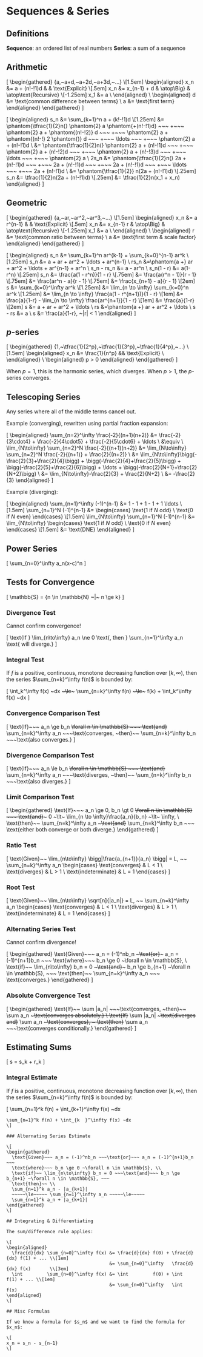 # Sequences & Series

## Definitions

**Sequence**: an ordered list of real numbers
**Series**: a sum of a sequence


## Arithmetic

\[
  \begin{gathered}
    \{a,~a+d,~a+2d,~a+3d,~...\} \\[1.5em]
    \begin{aligned}
      x_n &= a + (n\!-\!1)d &             &      \text{Explicit}  \\[.5em]
      x_n &= x_{n-1} + d    & \atop\Big\} & \atop\text{Recursive} \\[-1.25em]
      x_1 &= a                                                    \\
    \end{aligned} \\
    \begin{aligned}
      d &= \text{common difference between terms} \\
      a &= \text{first term}
    \end{aligned}
  \end{gathered}
\]

\[
  \begin{aligned}
     s_n &= \sum_{k=1}^n a + (k\!-\!1)d       \\[1.25em]
         &= \phantom{\tfrac{1}{2}n(}
               \phantom{2} a   \phantom{+(n\!-\!1)d} ~~~
          +~~~ \phantom{2} a + \phantom{(n\!-\!2)} d ~~~
          +~~~ \phantom{2} a + \phantom{(n\!-\!} 2 \phantom{)} d ~~~
          +~~~ \ldots ~~~
          +~~~ \phantom{2} a + (n\!-\!1)d      \\
         &= \phantom{\tfrac{1}{2}n(}
               \phantom{2} a + (n\!-\!1)d ~~~
          +~~~ \phantom{2} a + (n\!-\!2)d ~~~
          +~~~ \phantom{2} a + (n\!-\!3)d ~~~
          +~~~ \ldots ~~~
          +~~~ \phantom{2} a                   \\
    2s_n &= \phantom{\tfrac{1}{2}n(}
               2a + (n\!-\!1)d ~~~
          +~~~ 2a + (n\!-\!1)d ~~~
          +~~~ 2a + (n\!-\!1)d ~~~
          +~~~ \ldots ~~~
          +~~~ 2a + (n\!-\!1)d                 \\
         &= \phantom{\tfrac{1}{2}}
                        n(2a + (n\!-\!1)d)    \\[.25em]
     s_n &= \tfrac{1}{2}n(2a + (n\!-\!1)d)    \\[.25em]
         &= \tfrac{1}{2}n(x_1 + x_n)
  \end{aligned}
\]

## Geometric

\[
  \begin{gathered}
    \{a,~ar,~ar^2,~ar^3,~...\} \\[1.5em]
    \begin{aligned}
      x_n &= a r^{n-1} &             &      \text{Explicit}  \\[.5em]
      x_n &= x_{n-1} r & \atop\Big\} & \atop\text{Recursive} \\[-1.25em]
      x_1 &= a                                               \\
    \end{aligned} \\
    \begin{aligned}
      r &= \text{common ratio between terms} \\
      a &= \text{first term \& scale factor}
    \end{aligned}
  \end{gathered}
\]

\[
  \begin{aligned}
           s_n &= \sum_{k=1}^n ar^{k-1} = \sum_{k=0}^{n-1} ar^k              \\[1.25em]
           s_n &=         a +  ar + ar^2 + \ldots + ar^{n-1}                 \\
          rs_n &=\phantom{a +} ar + ar^2 + \ldots + ar^{n-1} + ar^n          \\
    s_n - rs_n &= a - ar^n                                                   \\
    s_n(1 - r) &= a(1-r^n)                                                   \\[.25em]
           s_n &= \frac{a(1 - r^n)}{1 - r}                                   \\[.75em]
               &= \frac{a(r^n - 1)}{r - 1}                                   \\[.75em]
               &= \frac{ar^n - a}{r - 1}                                     \\[.75em]
               &= \frac{x_{n+1} - a}{r - 1}                                  \\[2em]
             s &= \sum_{k=0}^\infty ar^k                                     \\[1.25em]
               &= \lim_{n \to \infty} \sum_{k=0}^n ar^k                      \\[1.25em]
               &= \lim_{n \to \infty} \frac{a(1 - r^{n+1})}{1 - r}           \\[1em]
               &= \frac{a}{1-r} - \lim_{n \to \infty} \frac{ar^{n+1}}{1 - r} \\[1em]
               &= \frac{a}{1-r}                                              \\[2em]
             s &=         a +  ar + ar^2 + \ldots                            \\
            rs &=\phantom{a +} ar + ar^2 + \ldots                            \\
        s - rs &= a                                                          \\
             s &= \frac{a}{1-r}, ~|r| < 1
  \end{aligned}
\]

## $p$-series

\[
  \begin{gathered}
    \{1,~\tfrac{1}{2^p},~\tfrac{1}{3^p},~\tfrac{1}{4^p},~...\} \\[1.5em]
    \begin{aligned}
      x_n &= \frac{1}{n^p} && \text{Explicit} \\
    \end{aligned} \\
    \begin{aligned}
      p > 0
    \end{aligned}
  \end{gathered}
\]

When $p = 1$, this is the harmonic series, which diverges.
When $p > 1$, the $p$-series converges.

## Telescoping Series

Any series where all of the middle terms cancel out.

Example (converging), rewritten using partial fraction expansion:

\[
  \begin{aligned}
    \sum_{n=2}^\infty \frac{-2}{(n+1)(n+2)}
 &= \frac{-2}{3\cdot4} + \frac{-2}{4\cdot5} + \frac{-2}{5\cdot6} + \ldots \\
 &\equiv \\
    \lim_{N\to\infty} \sum_{n=2}^N \frac{-2}{(n+1)(n+2)}
 &= \lim_{N\to\infty} \sum_{n=2}^N \frac{-2}{(n+1)} + \frac{2}{(n+2)} \\
 &= \lim_{N\to\infty}\bigg(-\frac{2}{3}+\frac{2}{4}\bigg) +
    \bigg(-\frac{2}{4}+\frac{2}{5}\bigg) +
    \bigg(-\frac{2}{5}+\frac{2}{6}\bigg) +
    \ldots +
    \bigg(-\frac{2}{N+1}+\frac{2}{N+2}\bigg) \\
  &= \lim_{N\to\infty}-\frac{2}{3} + \frac{2}{N+2} \\
  &= -\frac{2}{3}
  \end{aligned}
\]

Example (diverging):

\[
  \begin{aligned}
    \sum_{n=1}^\infty (-1)^{n-1}
 &= 1 - 1 + 1 - 1 + 1 \ldots     \\[1.5em]
    \sum_{n=1}^N (-1)^{n-1}
 &= \begin{cases}
      \text{$1$ if $N$ odd} \\
      \text{$0$ if $N$ even}
    \end{cases}                  \\[1.5em]
    \lim_{N\to\infty} \sum_{n=1}^N (-1)^{n-1}
 &= \lim_{N\to\infty}
    \begin{cases}
      \text{$1$ if $N$ odd} \\
      \text{$0$ if $N$ even}
    \end{cases}                  \\[1.5em]
 &= \text{DNE}
  \end{aligned}
\]

## Power Series

\[
  \sum_{n=0}^\infty a_n(x-c)^n
\]


## Tests for Convergence

\[
  \mathbb{S} = \{n \in \mathbb{N} ~|~ n \ge k\}
\]

### Divergence Test

Cannot confirm convergence!

\[
  \text{If } \lim_{n\to\infty} a_n \ne 0 \text{, then } \sum_{n=1}^\infty a_n \text{ will diverge.}
\]

### Integral Test

If $f$ is a positive, continuous, monotone decreasing function over $[k, \infty)$, then the series $\sum_{n=k}^\infty f(n)$ is bounded by:

\[
  \int_k^\infty f(x) ~dx ~~~~~\le~~~~~ \sum_{n=k}^\infty f(n) ~~~~~\le~~~~~ f(k) + \int_k^\infty f(x) ~dx
\]

### Convergence Comparison Test

\[
  \text{If}~~~ a_n \ge b_n ~~\forall n \in \mathbb{S} ~~~
  \text{and}~~ \sum_{n=k}^\infty a_n ~~~\text{converges, ~then}~~ \sum_{n=k}^\infty b_n ~~~\text{also converges.}
\]

### Divergence Comparison Test

\[
  \text{If}~~~ a_n \le b_n ~~\forall n \in \mathbb{S} ~~~
  \text{and}~~ \sum_{n=k}^\infty a_n ~~~\text{diverges, ~then}~~ \sum_{n=k}^\infty b_n ~~~\text{also diverges.}
\]

### Limit Comparison Test

\[
  \begin{gathered}
    \text{If}~~~ a_n \ge 0, b_n \gt 0 ~~\forall n \in \mathbb{S} ~~~
    \text{and}~~~ 0 ~\lt~ \lim_{n \to \infty}\frac{a_n}{b_n} ~\lt~ \infty, \\
    \text{then}~~ \sum_{n=k}^\infty a_n ~~~\text{and}~~ \sum_{n=k}^\infty b_n ~~~
    \text{either both converge or both diverge.}
  \end{gathered}
\]

### Ratio Test

\[
  \text{Given}~~ \lim_{n\to\infty} \bigg|\frac{a_{n+1}}{a_n} \bigg| = L, ~~
  \sum_{n=k}^\infty a_n
  \begin{cases}
    \text{converges}     & L < 1 \\
    \text{diverges}      & L > 1 \\
    \text{indeterminate} & L = 1
  \end{cases}
\]

### Root Test

\[
  \text{Given}~~ \lim_{n\to\infty} \sqrt[n]{|a_n|} = L, ~~
  \sum_{n=k}^\infty a_n
  \begin{cases}
    \text{converges}     & L < 1 \\
    \text{diverges}      & L > 1 \\
    \text{indeterminate} & L = 1
  \end{cases}
\]

### Alternating Series Test

Cannot confirm divergence!

\[
  \begin{gathered}
    \text{Given}~~~ a_n = (-1)^nb_n ~~~\text{or}~~~ a_n = (-1)^{n+1}b_n ~~~
    \text{where}~~~ b_n \ge 0 ~\forall n \in \mathbb{S}, \\
    \text{if}~~ \lim_{n\to\infty} b_n = 0 ~~~\text{and}~~~ b_n \ge b_{n+1} ~\forall n \in \mathbb{S}, ~~~
    \text{then}~~ \sum_{n=k}^\infty a_n ~~~ \text{converges.}
  \end{gathered}
\]

### Absolute Convergence Test

\[
  \begin{gathered}
    \text{If}~~ \sum |a_n| ~~~\text{converges, ~then}~~ \sum a_n ~~~\text{converges absolutely.} \\
    \text{If}~~ \sum |a_n| ~~~\text{diverges and}~~ \sum a_n ~~~\text{converges}, ~
    \text{then}~~ \sum a_n ~~~\text{converges conditionally.}
  \end{gathered}
\]

## Estimating Sums

\[
  s = s_k + r_k
\]

### Integral Estimate

If $f$ is a positive, continuous, monotone decreasing function over $[k, \infty)$, then the series $\sum_{n=k}^\infty f(n)$ is bounded by:

\[
  \sum_{n=1}^k f(n) + \int_{k+1}^\infty f(x) ~dx
  ~~~~~\le~~~~~ \sum_{n=1}^\infty f(n) ~~~~~\le~~~~~
  \sum_{n=1}^k f(n) + \int_{k  }^\infty f(x) ~dx
\]

### Alternating Series Estimate

\[
  \begin{gathered}
    \text{Given}~~~ a_n = (-1)^nb_n ~~~\text{or}~~~ a_n = (-1)^{n+1}b_n ~~~
    \text{where}~~~ b_n \ge 0 ~\forall n \in \mathbb{S}, \\
    \text{if}~~ \lim_{n\to\infty} b_n = 0 ~~~\text{and}~~~ b_n \ge b_{n+1} ~\forall n \in \mathbb{S}, ~~~
    \text{then}~~ \\
    \sum_{n=1}^k a_n - |a_{k+1}|
    ~~~~~\le~~~~~ \sum_{n=1}^\infty a_n ~~~~~\le~~~~~
    \sum_{n=1}^k a_n + |a_{k+1}|
  \end{gathered}
\]

## Integrating & Differentiating

The sum/difference rule applies:

\[
  \begin{aligned}
    \frac{d}{dx} \sum_{n=0}^\infty f(x) &= \frac{d}{dx} f(0) + \frac{d}{dx} f(1) + ... \\[1em]
                                        &= \sum_{n=0}^\infty   \frac{d}{dx} f(x)       \\[3em]
    \int         \sum_{n=0}^\infty f(x) &= \int         f(0) + \int         f(1) + ... \\[1em]
                                        &= \sum_{n=0}^\infty   \int         f(x)
  \end{aligned}
\]

## Misc Formulas

If we know a formula for $s_n$ and we want to find the formula for $x_n$:

\[
  x_n = s_n - s_{n-1}
\]
